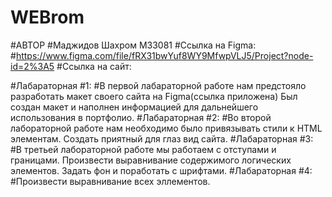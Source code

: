 # WEBrom
#АВТОР
#Маджидов Шахром М33081 
#Ссылка на Figma: 
#https://www.figma.com/file/fRX31bwYuf8WY9MfwpVLJ5/Project?node-id=2%3A5
#Ссылка на сайт:

#Лабараторная #1:
#В первой лабараторной работе нам предстояло разработать макет своего сайта на Figma(ссылка приложена) 
Был создан макет и наполнен информацией для дальнейшего использования в портфолио.
#Лабараторная #2:
#Во второй лабораторной работе нам необходимо было привязывать стили к HTML элементам. Создать приятный для глаз вид сайта.
#Лабараторная #3:
#В третьей лабораторной работе мы работаем с отступами и границами. Произвести выравнивание содержимого логических элементов. Задать фон и поработать с шрифтами. 
#Лабараторная #4:
#Произвести выравнивание всех эллементов.
